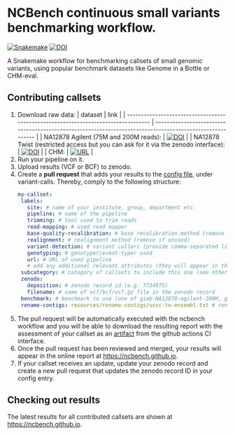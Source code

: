# NCBench continuous small variants benchmarking workflow.



[![Snakemake](https://img.shields.io/badge/snakemake-≥6.10.0-brightgreen.svg?style=flat)](https://snakemake.github.io) [![DOI](https://zenodo.org/badge/DOI/10.5281/zenodo.8268264.svg)](https://doi.org/10.5281/zenodo.8268264)


A Snakemake workflow for benchmarking callsets of small genomic variants, using popular benchmark datasets like Genome in a Bottle or CHM-eval.

## Contributing callsets

1. Download raw data:
   | dataset                                                                            | link                                                                                                      |
   | ---------------------------------------------------------------------------------- | --------------------------------------------------------------------------------------------------------- |
   | NA12878 Agilent (75M and 200M reads):                                              | [![DOI](https://zenodo.org/badge/DOI/10.5281/zenodo.6513789.svg)](https://doi.org/10.5281/zenodo.6513789) |
   | NA12878 Twist (restricted access but you can ask for it via the zenodo interface): | [![DOI](https://zenodo.org/badge/DOI/10.5281/zenodo.6907125.svg)](https://doi.org/10.5281/zenodo.6907125) |
   | CHM:                                                                               | [![URL](https://img.shields.io/badge/github-lh3%2FCHM--eval-orange)](https://github.com/lh3/CHM-eval)     |
2. Run your pipeline on it.
3. Upload results (VCF or BCF) to zenodo.
4. Create a **pull request** that adds your results to the [config file](https://github.com/koesterlab/benchmarking-ngscn-sig4/blob/main/config/config.yaml), under variant-calls. Thereby, comply to the following structure:
   ```yaml
   my-callset:
    labels:
      site: # name of your institute, group, department etc.
      pipeline: # name of the pipeline
      trimming: # tool used to trim reads
      read-mapping: # used read mapper
      base-quality-recalibration: # base recalibration method (remove if unused)
      realignment: # realignment method (remove if unused)
      variant-detection: # variant callers (provide comma-separated list if multiple ones are used)
      genotyping: # genotyper/event-typer used
      url: # URL of used pipeline
      # add any additional relevant attributes (they will appear in the false positive and false negative tables of the online report)
    subcategory: # category of callsets to include this one (see other entries in the config file and align with them if possible)
    zenodo:
      deposition: # zenodo record id (e.g. 7734975)
      filename: # name of vcf/bcf/vcf.gz file in the zenodo record
    benchmark: # benchmark to use (one of giab-NA12878-agilent-200M, giab-NA12878-agilent-75M, giab-NA12878-twist, and more, see https://github.com/snakemake-workflows/dna-seq-benchmark/blob/main/workflow/resources/presets.yaml)
    rename-contigs: resources/rename-contigs/ucsc-to-ensembl.txt # rename contigs from UCSC (prefixed with chr) to Ensembl style (remove if your contigs are already in Ensembl style)
   ```
5. The pull request will be automatically executed with the ncbench workflow and you will be able to download the resulting report with the assessment of your callset as an [artifact](https://docs.github.com/en/actions/managing-workflow-runs/downloading-workflow-artifacts) from the github actions CI interface.
6. Once the pull request has been reviewed and merged, your results will appear in the online report at https://ncbench.github.io.
7. If your callset receives an update, update your zenodo record and create a new pull request that updates the zenodo record ID in your config entry.

## Checking out results

The latest results for all contributed callsets are shown at https://ncbench.github.io.
